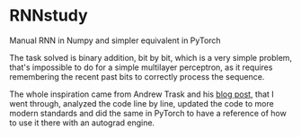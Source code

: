 # RNNstudy
Manual RNN in Numpy and simpler equivalent in PyTorch

The task solved is binary addition, bit by bit, which is a very simple problem, that's impossible to do for a simple multilayer perceptron, as it requires remembering the recent past bits to correctly process the sequence.

The whole inspiration came from Andrew Trask and his [blog post](https://iamtrask.github.io/2015/11/15/anyone-can-code-lstm/), that I went through, analyzed the code line by line, updated the code to more modern standards and did the same in PyTorch to have a reference of how to use it there with an autograd engine.
